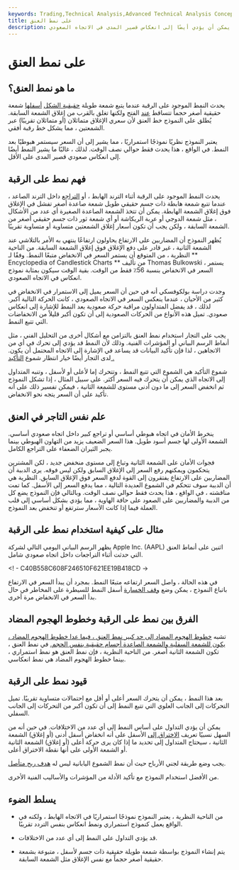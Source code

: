```yaml
---
keywords: Trading,Technical Analysis,Advanced Technical Analysis Concepts
title: على نمط العنق
description: يشير نموذج الشمعدان الموجود على الرقبة نظريًا إلى استمرار الاتجاه الهبوطي ، على الرغم من أنه يمكن أن يؤدي أيضًا إلى انعكاس قصير المدى في الاتجاه الصعودي.
---
```


# على نمط العنق
## ما هو نمط العنق؟

يحدث النمط الموجود على الرقبة عندما يتبع شمعة طويلة [حقيقية الشكل](/realbody) [أسفلها](/realbody) شمعة حقيقية أصغر حجماً تتساقط [عند](/gap) الفتح ولكنها تغلق بالقرب من إغلاق الشمعة السابقة. يُطلق على النموذج خط العنق لأن سعري الإغلاق متماثلان (أو متماثلان تقريبًا) عبر الشمعتين ، مما يشكل خط رقبة أفقي.

يعتبر النموذج نظريًا نموذجًا استمراريًا ، مما يشير إلى أن السعر سيستمر هبوطيًا بعد النمط. في الواقع ، هذا يحدث فقط حوالي نصف الوقت. لذلك ، غالبًا ما يشير النمط أيضًا إلى انعكاس صعودي قصير المدى على الأقل.

## فهم نمط على الرقبة

يحدث النمط الموجود على الرقبة أثناء الترند الهابط ، أو [التراجع](/pullback) داخل الترند الصاعد ، عندما تتبع شمعة هابطة ذات جسم حقيقي طويل شمعة صاعدة أصغر تفشل في الإغلاق فوق إغلاق الشمعة الهابطة. يمكن أن تتخذ الشمعة الصاعدة الصغيرة أي عدد من الأشكال ، مثل شمعة الدوجي أو عربة الريكاشة أو أي شمعة ثور ذات جسم حقيقي أصغر من الشمعة السابقة ، ولكن يجب أن تكون أسعار إغلاق الشمعتين متساوية أو متساوية تقريبًا.

يُظهر النموذج أن المضاربين على الارتفاع يحاولون ارتفاعًا ينتهي به الأمر بالتلاشي عند الشمعة الثانية ، غير قادر على دفع الإغلاق فوق إغلاق الشمعة السابقة. من الناحية النظرية ، من المتوقع أن يستمر السعر في الانخفاض متبعًا النمط. وفقًا لـ ** Encyclopedia of Candlestick Charts ** من تأليف Thomas Bulkowski ، يستمر السعر في الانخفاض بنسبة 56٪ فقط من الوقت. بقية الوقت سيكون بمثابة نموذج انعكاس في الاتجاه الصعودي.

وجدت دراسة بولكوفسكي أنه في حين أن السعر يميل إلى الاستمرار في الانخفاض في كثير من الأحيان ، عندما ينعكس السعر في الاتجاه الصعودي ، كانت الحركة التالية أكبر. لذلك ، قد يفضل المتداولون مراقبة حركة صعودية بعد النمط للإشارة إلى انعكاس صعودي. تميل هذه الأنواع من الحركات الصعودية إلى أن تكون أكبر قليلاً من الانخفاضات التي تتبع النمط.

يجب على التجار استخدام نمط العنق بالتزامن مع أشكال أخرى من التحليل الفني ، مثل أنماط الرسم البياني أو المؤشرات الفنية. وذلك لأن النمط قد يؤدي إلى تحرك في أي من الاتجاهين ، لذا فإن تأكيد البيانات قد يساعد في الإشارة إلى الاتجاه المحتمل أن يكون. لدى التجار أيضًا خيار انتظار شموع [التأكيد .](/confirmation)

شموع التأكيد هي الشموع التي تتبع النمط ، وتتحرك إما لأعلى أو لأسفل ، وتنبه المتداول إلى الاتجاه الذي يمكن أن يتحرك فيه السعر أكثر. على سبيل المثال ، إذا تشكل النموذج ثم انخفض السعر إلى ما دون أدنى مستوى للشمعة الثانية ، فيمكن تفسير ذلك على أنه تأكيد على أن السعر يتجه نحو الانخفاض.

## علم نفس التاجر في العنق

ينخرط الأمان في اتجاه هبوطي أساسي أو تراجع كبير داخل اتجاه صعودي أساسي. الشمعة الأولى لها جسم أسود طويل. هذا السعر الضعيف يزيد من التهاون الهبوطي بينما يجبر الثيران الضعفاء على التراجع الكامل.

فجوات الأمان على الشمعة الثانية وتباع إلى مستوى منخفض جديد ، لكن المشترين يتحكمون ويمكنهم رفع السعر إلى الإغلاق السابق ولكن ليس فوقه. يرى الدببة أن المضاربين على الارتفاع يفتقرون إلى القوة لدفع السعر فوق الإغلاق السابق. النظرية هي أن الدببة سوف تتحكم في الشموع العديدة التالية ، مما يدفع السعر إلى الأسفل. كما تمت مناقشته ، في الواقع ، هذا يحدث فقط حوالي نصف الوقت. وبالتالي فإن النموذج يضع كل من الدببة والمضاربين على الصعود على حافة الهاوية ، مما يؤدي بشكل أساسي إلى قلب العملة فيما إذا كانت الأسعار سترتفع أو تنخفض بعد النموذج.

## مثال على كيفية استخدام نمط على الرقبة

يظهر الرسم البياني اليومي التالي لشركة Apple Inc. (AAPL) اثنين على أنماط العنق التي حدثت أثناء التراجعات داخل اتجاه صعودي شامل.

<! - C40B558C608F246510F621EE19B418CD ->

في هذه الحالة ، واصل السعر ارتفاعه متبعًا النمط. بمجرد أن يبدأ السعر في الارتفاع باتباع النموذج ، يمكن وضع [وقف الخسارة](/stop-lossorder) أسفل النمط للسيطرة على المخاطر في حال بدأ السعر في الانخفاض مرة أخرى.

## الفرق بين نمط على الرقبة وخطوط الهجوم المضاد

تشبه [خطوط الهجوم المضاد إلى حد كبير نمط العنق ، فيما عدا خطوط الهجوم المضاد ، يكون للشمعة السفلية والشمعة الصاعدة أجسام حقيقية بنفس الحجم.](/counterattack) في نمط العنق ، تكون الشمعة الثانية أصغر. من الناحية النظرية ، فإن نمط العنق هو نمط استمراري ، بينما خطوط الهجوم المضاد هي نمط انعكاسي.

## قيود نمط على الرقبة

بعد هذا النمط ، يمكن أن يتحرك السعر أعلى أو أقل مع احتمالات متساوية تقريبًا. تميل التحركات إلى الجانب العلوي التي تتبع النمط إلى أن تكون أكبر من التحركات إلى الجانب السفلي.

يمكن أن يؤدي التداول على أساس النمط إلى أي عدد من الاختلافات. في حين أنه من السهل نسبيًا تعريف [الاختراق إلى](/breakout) الأسفل على أنه انخفاض أسفل أدنى (أو إغلاق) الشمعة الثانية ، سيحتاج المتداول إلى تحديد ما إذا كان يرى حركة أعلى (أو إغلاق) الشمعة الثانية أو الشمعة الأولى على أنها نقطة الاختراق أعلى.

يجب وضع طريقة لجني الأرباح حيث أن نمط الشموع اليابانية ليس له [هدف ربح متأصل](/profit-target).

من الأفضل استخدام النموذج مع تأكيد الأدلة من المؤشرات والأساليب الفنية الأخرى.

## يسلط الضوء

- من الناحية النظرية ، يعتبر النموذج نموذجًا استمراريًا في الاتجاه الهابط ، ولكنه في الواقع يعمل كنموذج استمراري ونمط انعكاس بنفس التردد تقريبًا.

- قد يؤدي التداول على النمط إلى أي عدد من الاختلافات.

- يتم إنشاء النموذج بواسطة شمعة طويلة حقيقية ذات جسم لأسفل ، متبوعة بشمعة حقيقية أصغر حجماً مع نفس الإغلاق مثل الشمعة السابقة.

